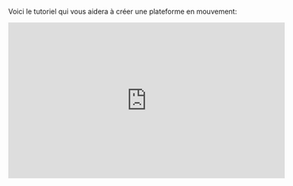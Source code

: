 Voici le tutoriel qui vous aidera à créer une plateforme en mouvement:   

<iframe width="560" height="315" src="https://www.youtube.com/embed/OXQySnCffgA?si=l0xRqk-zjNsMg3Mp" title="YouTube video player" frameborder="0" allow="accelerometer; autoplay; clipboard-write; encrypted-media; gyroscope; picture-in-picture; web-share" referrerpolicy="strict-origin-when-cross-origin" allowfullscreen></iframe>
